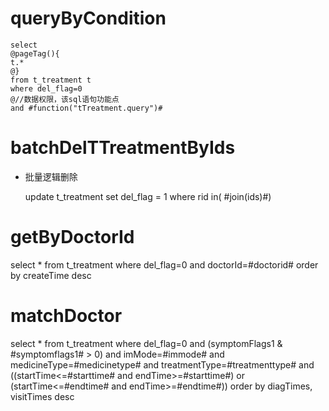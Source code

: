 queryByCondition
===


    select 
    @pageTag(){
    t.*
    @}
    from t_treatment t
    where del_flag=0 
    @//数据权限，该sql语句功能点  
    and #function("tTreatment.query")#
    
    
    

batchDelTTreatmentByIds
===

* 批量逻辑删除

    update t_treatment set del_flag = 1 where rid  in( #join(ids)#)
    

getByDoctorId
===
select * from t_treatment where del_flag=0 and doctorId=#doctorid# order by createTime desc

matchDoctor
===
select * from t_treatment where del_flag=0 and (symptomFlags1 & #symptomflags1# > 0)
   and imMode=#immode# and medicineType=#medicinetype# and treatmentType=#treatmenttype#
   and ((startTime<=#starttime# and endTime>=#starttime#)
       or (startTime<=#endtime# and endTime>=#endtime#))
   order by diagTimes, visitTimes desc